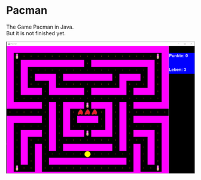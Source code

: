 # Pacman
The Game Pacman in Java.
<br>
But it is not finished yet.
<br>
<p align="center"><img src="res/img/examples/p1.png" alt="example"/></p>